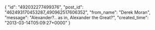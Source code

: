  {
   "id": "492032277499376",
   "post_id": "462493170453287_490962517606352",
   "from_name": "Derek Moran",
   "message": "Alexander?.. as in, Alexander the Great?",
   "created_time": "2013-03-14T05:09:27+0000"
 }
